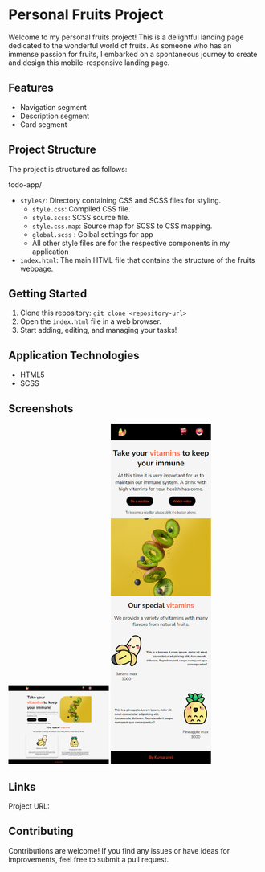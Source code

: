 # Personal Fruits Project

Welcome to my personal fruits project! This is a delightful landing page dedicated to the wonderful world of fruits. As someone who has an immense passion for fruits, I embarked on a spontaneous journey to create and design this mobile-responsive landing page.

## Features

- Navigation segment
- Description segment
- Card segment

## Project Structure

The project is structured as follows:

todo-app/

- `styles/`: Directory containing CSS and SCSS files for styling.
  - `style.css`: Compiled CSS file.
  - `style.scss`: SCSS source file.
  - `style.css.map`: Source map for SCSS to CSS mapping.
  - `global.scss` : Golbal settings for app
  - All other style files are for the respective components in my application
- `index.html`: The main HTML file that contains the structure of the fruits webpage.

## Getting Started

1. Clone this repository: `git clone <repository-url>`
2. Open the `index.html` file in a web browser.
3. Start adding, editing, and managing your tasks!

## Application Technologies

- HTML5
- SCSS

## Screenshots

<img src="image.png" alt="Desktop view" width="200"/>
<img src="image-1.png" alt="Mobile view" width="200"/>

## Links

Project URL:

## Contributing

Contributions are welcome! If you find any issues or have ideas for improvements, feel free to submit a pull request.
